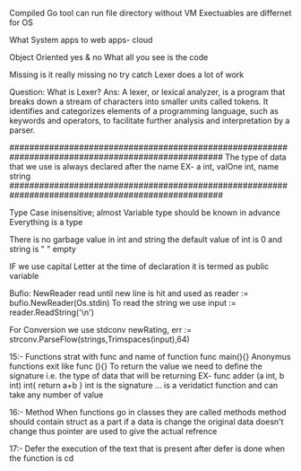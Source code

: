 Compiled
    Go tool can run file directory without VM
    Exectuables are differnet for OS

What
    System apps to web apps- cloud

Object Oriented
    yes & no
    What all you see is the code

Missing
    is it really missing
    no try catch
    Lexer does a lot of work

Question: What is Lexer?
Ans: A lexer, or lexical analyzer, is a program that breaks down a stream of characters into smaller units called tokens. It identifies and categorizes elements of a programming language, such as keywords and operators, to facilitate further analysis and interpretation by a parser.

###################################################################################################
The type of data that we use is always declared after the name
EX- a int, valOne int, name string
###################################################################################################

Type
    Case inisensitive; almost
    Variable type should be known in advance
    Everything is a type

There is no garbage value in int and string
the default value of int is 0 and string is " " empty

IF we use capital Letter at the time of declaration it is termed as public variable

Bufio: NewReader read until new line is hit and used as
    reader := bufio.NewReader(Os.stdin)
To read the string we use
    input := reader.ReadString('\n')

For Conversion we use stdconv
newRating, err := strconv.ParseFlow(strings,Trimspaces(input),64)




15:- Functions
    strat with func and name of function
        func main(){}
    Anonymus functions exit like func (){}
    To return the value we need to define the signature i.e. the type of data that will be returning
    EX- func adder (a int, b int) int{
	    return a+b
        }
    int is the signature
    ... is a veridatict function and can take any number of value
    
16:- Method
    When functions go in classes they are called methods
    method should contain struct as a part
    if a data is change the original data doesn't change thus pointer are used to give the actual refrence

17:- Defer
    the execution of the text that is present after defer is done when the function is cd

